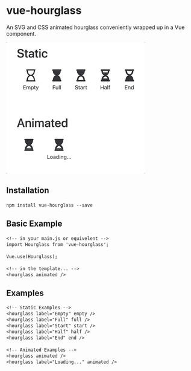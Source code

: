 # vue-hourglass

An SVG and CSS animated hourglass conveniently wrapped up in a Vue component.

![Screenshot](./img/hourglass.gif)

## Installation

    npm install vue-hourglass --save

## Basic Example

    <!-- in your main.js or equivelent -->
    import Hourglass from 'vue-hourglass';

    Vue.use(Hourglass);

    <!-- in the template... -->
    <hourglass animated />

## Examples

    <!-- Static Examples -->
    <hourglass label="Empty" empty />
    <hourglass label="Full" full />
    <hourglass label="Start" start />
    <hourglass label="Half" half />
    <hourglass label="End" end />

    <!-- Animated Examples -->
    <hourglass animated />
    <hourglass label="Loading..." animated />
